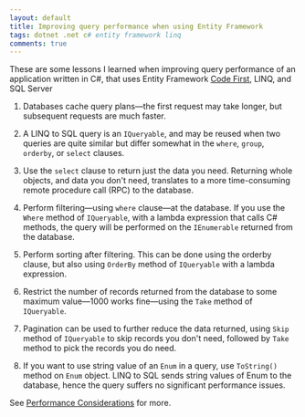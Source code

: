 ```yaml
---
layout: default
title: Improving query performance when using Entity Framework
tags: dotnet .net c# entity framework linq
comments: true
---
```


These are some lessons I learned when improving query performance of an application written in C#, that uses Entity Framework [Code First](https://msdn.microsoft.com/en-us/library/jj193542.aspx), LINQ, and SQL Server

1. Databases cache query plans&mdash;the first request may take longer, but subsequent requests are much faster.

2. A LINQ to SQL query is an `IQueryable`, and may be reused when two queries are quite similar but differ somewhat in the `where`, `group`, `orderby`, or `select` clauses.

3. Use the `select` clause to return just the data you need. Returning whole objects, and data you don't need, translates to a more time-consuming remote procedure call (RPC) to the database.

4. Perform filtering&mdash;using `where` clause&mdash;at the database. If you use the `Where` method of `IQueryable`, with a lambda expression that calls C# methods, the query will be performed on the `IEnumerable` returned from the database.

5. Perform sorting after filtering. This can be done using the orderby clause, but also using `OrderBy` method of `IQueryable` with a lambda expression.

6. Restrict the number of records returned from the database to some maximum value&mdash;1000 works fine&mdash;using the `Take` method of `IQueryable`.

7. Pagination can be used to further reduce the data returned, using `Skip` method of `IQueryable` to skip records you don't need, followed by `Take` method to pick the records you do need.

8. If you want to use string value of an `Enum` in a query, use `ToString()` method on `Enum` object. LINQ to SQL sends string values of Enum to the database, hence the query suffers no significant performance issues.

See [Performance Considerations](https://docs.microsoft.com/en-us/dotnet/framework/data/adonet/ef/performance-considerations) for more.
